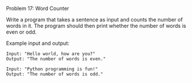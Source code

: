 Problem 17:  Word Counter

Write a program that takes a sentence as input and counts the number of words in it. The program should then print whether the number of words is even or odd.

Example input and output:
```
Input: "Hello world, how are you?"
Output: "The number of words is even."

Input: "Python programming is fun!"
Output: "The number of words is odd."
```
